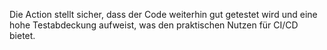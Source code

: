 Die Action stellt sicher, dass der Code weiterhin gut getestet wird und eine hohe Testabdeckung aufweist, was den praktischen Nutzen für CI/CD bietet.